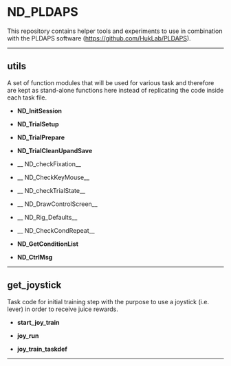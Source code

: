 ND_PLDAPS
==========

This repository contains helper tools and experiments to use in combination with the PLDAPS software (https://github.com/HukLab/PLDAPS).

***
## utils

A set of function modules that will be used for various task and therefore are kept as stand-alone functions here instead of replicating the code inside each task file.

* __ND_InitSession__

* __ND_TrialSetup__ 

* __ND_TrialPrepare__ 

* __ND_TrialCleanUpandSave__ 

* __ ND_checkFixation__ 

* __ ND_CheckKeyMouse__ 

* __ ND_checkTrialState__ 

* __ ND_DrawControlScreen__ 

* __ ND_Rig_Defaults__ 

* __ ND_CheckCondRepeat__ 

* __ND_GetConditionList__ 

* __ND_CtrlMsg__ 




***
## get_joystick

Task code for initial training step with the purpose to use a joystick (i.e. lever) in order to receive juice rewards.

* __start_joy_train__

* __joy_run__

* __joy_train_taskdef__


***




